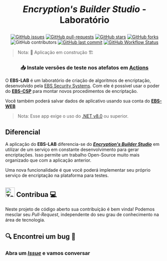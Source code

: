 <h1 align=center>
  
_Encryption's Builder Studio_ - Laboratório

</h1>

<div align=center>

[![GitHub issues](https://img.shields.io/github/issues/EBS-Security-Systems/EBS-LAB)](https://github.com/EBS-Security-Systems/EBS-LAB/issues)
[![GitHub pull-requests](https://img.shields.io/github/issues-pr/EBS-Security-Systems/EBS-LAB)](https://github.com/EBS-Security-Systems/EBS-LAB/pulls)
[![GitHub stars](https://img.shields.io/github/stars/EBS-Security-Systems/EBS-LAB)](https://github.com/EBS-Security-Systems/EBS-LAB/stargazers)
[![GitHub forks](https://img.shields.io/github/forks/EBS-Security-Systems/EBS-LAB)](https://github.com/EBS-Security-Systems/EBS-LAB/network)
![GitHub contributors](https://img.shields.io/github/contributors/EBS-Security-Systems/EBS-LAB)
[![GitHub last commit](https://img.shields.io/github/last-commit/EBS-Security-Systems/EBS-LAB)](https://github.com/EBS-Security-Systems/EBS-LAB/commits/main)
[![GitHub Workflow Status](https://img.shields.io/github/actions/workflow/status/EBS-Security-Systems/EBS-LAB/.github/workflows/dotnet-v8-desktop.yml?branch=master)](https://github.com/EBS-Security-Systems/EBS-LAB/actions)
<!--[![GitHub release (latest by date)](https://img.shields.io/github/v/release/EBS-Security-Systems/EBS-LAB)](https://github.com/EBS-Security-Systems/EBS-LAB/releases)-->
<!--[![GitHub](https://img.shields.io/github/license/EBS-Security-Systems/EBS-LAB)](https://github.com/EBS-Security-Systems/EBS-LAB/blob/main/LICENSE)
[![GitHub repo size](https://img.shields.io/github/repo-size/EBS-Security-Systems/EBS-LAB)](https://github.com/EBS-Security-Systems/EBS-LAB)
[![GitHub top language](https://img.shields.io/github/languages/top/EBS-Security-Systems/EBS-LAB)](https://github.com/EBS-Security-Systems/EBS-LAB)-->

</div>

> Nota: 🚧 Aplicação em construção 🏗️

<h3 align=center> 
  
  📥 Instale versões de teste nos atefatos em **[Actions](https://github.com/EBS-Security-Systems/EBS-LAB/actions)**

</h3>

O **EBS-LAB** é um laboratório de criação de algoritmos de encriptação, desenvolvido pela [EBS Security Systems](https://ebs-systems.epizy.com/). Com ele é possível usar o poder do **[EBS-CSP](https://csp.ebs-systems.epizy.com/)** para montar novos procedimentos de encriptação.

Você também poderá salvar dados de aplicativo usando sua conta do [**EBS-WEB**](https://web.ebs-systems.epizy.com/)

> Nota: Esse app exige o uso do [.NET v8.0](https://dotnet.microsoft.com/pt-br/download/dotnet/8.0) ou superior.

## Diferencial

A aplicação do **EBS-LAB** diferencia-se do ***[Encryption's Builder Studio](https://thiagosousa81.wordpress.com/ebs)*** em utilizar de um serviço em constante desenvolvimento para gerar encriptações. Isso permite um trabalho Open-Source muito mais organizado que com a aplicação anterior. 

Uma nova funcionalidade é que você poderá implementar seu próprio serviço de encriptação na plataforma para testes.

## <img src="https://raw.githubusercontent.com/Tarikul-Islam-Anik/Animated-Fluent-Emojis/master/Emojis/People/Technologist.png" alt="Technologist" width="30" height="30" /> Contribua 💻

Neste projeto de código aberto sua contribuíção é bem vinda! Podemos mesclar seu _Pull-Request_, independente do seu grau de conhecimento na área de tecnologia.

## 🔍 Encontrei um bug 🐞

### Abra um _[Issue](https://github.com/EBS-Security-Systems/EBS-LAB/issues/new/choose)_ e vamos conversar
